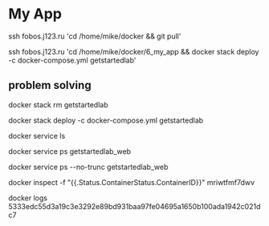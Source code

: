 # My App

ssh fobos.j123.ru 'cd /home/mike/docker && git pull'

ssh fobos.j123.ru 'cd /home/mike/docker/6_my_app && docker stack deploy -c docker-compose.yml getstartedlab'

## problem solving

docker stack rm getstartedlab

docker stack deploy -c docker-compose.yml getstartedlab

docker service ls

docker service ps getstartedlab_web

docker service ps --no-trunc getstartedlab_web

docker inspect -f "{{.Status.ContainerStatus.ContainerID}}" mriwtfmf7dwv

docker logs 5333edc55d3a19c3e3292e89bd931baa97fe04695a1650b100ada1942c021dc7
